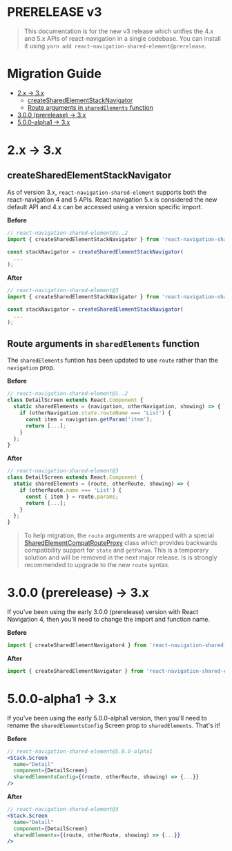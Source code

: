 # PRERELEASE v3 <!-- omit in toc -->

> This documentation is for the new v3 release which unifies the 4.x and 5.x APIs of react-navigation in a single codebase. You can install it using `yarn add react-navigation-shared-element@prerelease`.

# Migration Guide <!-- omit in toc -->

- [2.x -> 3.x](#2x---3x)
  - [createSharedElementStackNavigator](#createsharedelementstacknavigator)
  - [Route arguments in `sharedElements` function](#route-arguments-in-sharedelements-function)
- [3.0.0 (prerelease) -> 3.x](#300-prerelease---3x)
- [5.0.0-alpha1 -> 3.x](#500-alpha1---3x)

# 2.x -> 3.x

## createSharedElementStackNavigator

As of version 3.x, `react-navigation-shared-element` supports both the react-navigation 4 and 5 APIs. React navigation 5.x is considered the new default API and 4.x can be accessed using a version specific import.

**Before**

```jsx
// react-navigation-shared-element@1..2
import { createSharedElementStackNavigator } from 'react-navigation-shared-element';

const stackNavigator = createSharedElementStackNavigator(
  ...
);
```

**After**

```jsx
// react-navigation-shared-element@3
import { createSharedElementStackNavigator } from 'react-navigation-shared-element/build/v4';

const stackNavigator = createSharedElementStackNavigator(
  ...
);
```


## Route arguments in `sharedElements` function

The `sharedElements` funtion has been updated to use `route` rather than the `navigation` prop.

**Before**

```jsx
// react-navigation-shared-element@1..2
class DetailScreen extends React.Component {
  static sharedElements = (navigation, otherNavigation, showing) => {
    if (otherNavigation.state.routeName === 'List') {
      const item = navigation.getParam('item');
      return [...];
    }
  };
}
```

**After**

```jsx
// react-navigation-shared-element@3
class DetailScreen extends React.Component {
  static sharedElements = (route, otherRoute, showing) => {
    if (otherRoute.name === 'List') {
      const { item } = route.params;
      return [...];
    }
  };
}
```

> To help migration, the `route` arguments are wrapped with a special [SharedElementCompatRouteProxy](../src/SharedElementCompatRouteProxy.ts) class which provides backwards compatibility support for `state` and `getParam`. This is a temporary solution and will be removed in the next major release. Is is strongly recommended to upgrade to the new `route` syntax.


# 3.0.0 (prerelease) -> 3.x

If you've been using the early 3.0.0 (prerelease) version with React Navigation 4, then you'll need to change the import and function name.

**Before**

```jsx
import { createSharedElementNavigator4 } from 'react-navigation-shared-element';
```

**After**

```jsx
import { createSharedElementNavigator } from 'react-navigation-shared-element/build/v4';
```


# 5.0.0-alpha1 -> 3.x

If you've been using the early 5.0.0-alpha1 version, then you'll need to rename the `sharedElementsConfig` Screen prop to `sharedElements`. That's it!

**Before**

```jsx
// react-navigation-shared-element@5.0.0-alpha1
<Stack.Screen
  name="Detail"
  component={DetailScreen}
  sharedElementsConfig={(route, otherRoute, showing) => {...}}
/>
```

**After**

```jsx
// react-navigation-shared-element@3
<Stack.Screen
  name="Detail"
  component={DetailScreen}
  sharedElements={(route, otherRoute, showing) => {...}}
/>
```
